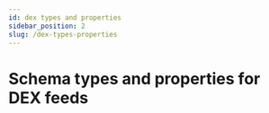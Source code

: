 ```yaml
---
id: dex types and properties
sidebar_position: 2
slug: /dex-types-properties
---
```


# Schema types and properties for DEX feeds

